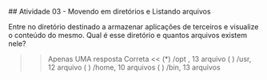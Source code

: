 ## Atividade 03 - Movendo em diretórios e Listando arquivos

Entre no diretório destinado a armazenar aplicações de terceiros e visualize o conteúdo do mesmo.
Qual é esse diretório e quantos arquivos existem nele?

>>Apenas UMA resposta Correta <<
(*) /opt , 13 arquivo
( ) /usr, 12 arquivo
( ) /home, 10 arquivos
( ) /bin, 13 arquivos


